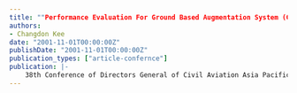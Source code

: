 ```yaml
---
title: ""Performance Evaluation For Ground Based Augmentation System (GBAS)""
authors:
- Changdon Kee
date: "2001-11-01T00:00:00Z"
publishDate: "2001-11-01T00:00:00Z"
publication_types: ["article-confernce"]
publication: |-
    38th Conference of Directors General of Civil Aviation Asia Pacific Regions, Seoul, Korea, November, 2001, DGCA-2001/DP/4/13
---
```

